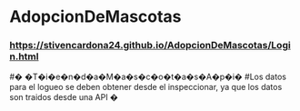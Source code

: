 ﻿# AdopcionDeMascotas
### https://stivencardona24.github.io/AdopcionDeMascotas/Login.html
#� �T�i�e�n�d�a�M�a�s�c�o�t�a�s�A�p�i�
#Los datos para el logueo se deben obtener desde el inspeccionar, ya que los datos son traidos desde una API
�
